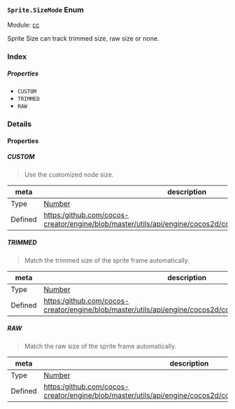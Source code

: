 ### `Sprite.SizeMode` Enum



Module: [cc](../modules/cc.md)




Sprite Size can track trimmed size, raw size or none.

### Index

##### Properties

  - `CUSTOM`
  - `TRIMMED`
  - `RAW`

### Details

#### Properties


##### CUSTOM

> Use the customized node size.

| meta | description |
|------|-------------|
| Type | <a href="https://developer.mozilla.org/en/JavaScript/Reference/Global_Objects/Number" class="crosslink external" target="_blank">Number</a> |
| Defined | [https:/github.com/cocos-creator/engine/blob/master/utils/api/engine/cocos2d/core/components/CCSprite.js:88](https:/github.com/cocos-creator/engine/blob/master/utils/api/engine/cocos2d/core/components/CCSprite.js#L88) |



##### TRIMMED

> Match the trimmed size of the sprite frame automatically.

| meta | description |
|------|-------------|
| Type | <a href="https://developer.mozilla.org/en/JavaScript/Reference/Global_Objects/Number" class="crosslink external" target="_blank">Number</a> |
| Defined | [https:/github.com/cocos-creator/engine/blob/master/utils/api/engine/cocos2d/core/components/CCSprite.js:94](https:/github.com/cocos-creator/engine/blob/master/utils/api/engine/cocos2d/core/components/CCSprite.js#L94) |



##### RAW

> Match the raw size of the sprite frame automatically.

| meta | description |
|------|-------------|
| Type | <a href="https://developer.mozilla.org/en/JavaScript/Reference/Global_Objects/Number" class="crosslink external" target="_blank">Number</a> |
| Defined | [https:/github.com/cocos-creator/engine/blob/master/utils/api/engine/cocos2d/core/components/CCSprite.js:100](https:/github.com/cocos-creator/engine/blob/master/utils/api/engine/cocos2d/core/components/CCSprite.js#L100) |


